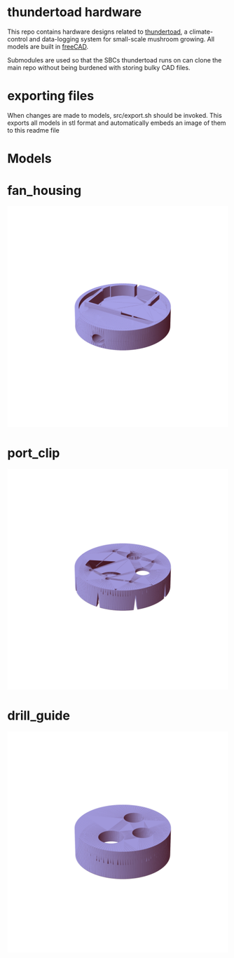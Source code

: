 # thundertoad hardware
This repo contains hardware designs related to
[thundertoad](https://github.com/ksu-cs-projects-2022-2023/spring2023-isaacPetersonKSU),
a climate-control and data-logging system for small-scale mushroom growing. All
models are built in [freeCAD](https://www.freecad.org/).


Submodules are used so that the SBCs thundertoad runs on can clone the main
repo without being burdened with storing bulky CAD files.


# exporting files
When changes are made to models, src/export.sh should be invoked. This exports all models in stl format and automatically embeds an image of them to this readme file

# Models
# fan_housing
![fan_housing](img/fan_housing.png "2023-05-12 11:51:38")
# port_clip
![port_clip](img/port_clip.png "2023-05-12 11:51:38")
# drill_guide
![drill_guide](img/drill_guide.png "2023-05-12 11:51:38")
